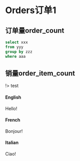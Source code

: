 
# Orders订单1

## 订单量order_count

```sql
select xxx
from yyy
group by zzz
where aaa
```

## 销量order_item_count

!> test

<!-- tabs:start -->

#### **English**

Hello!

#### **French**

Bonjour!

#### **Italian**

Ciao!

<!-- tabs:end -->

